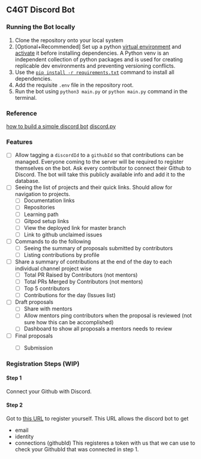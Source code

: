 ## C4GT Discord Bot

### Running the Bot locally
1. Clone the repository onto your local system
2. [Optional+Recommended] Set up a python [virtual environment](https://docs.python.org/3/library/venv.html#:~:text=Creating%20virtual-,environments,-%C2%B6) and [activate](https://python.land/virtual-environments/virtualenv#Python_venv_activation) it before installing dependencies. A Python venv is an independent collection of python packages and is used for creating replicable dev environments and preventing versioning conflicts.
3. Use the [`pip install -r requirements.txt`](https://learnpython.com/blog/python-requirements-file/#:~:text=document%20and%20exit!-,Installing,-Python%20Packages%20From) command to install all dependencies.
4. Add the requisite `.env` file in the repository root.
5. Run the bot using `python3 main.py` or `python main.py` command in the terminal.

### Reference
[how to build a simple discord bot](https://realpython.com/how-to-make-a-discord-bot-python/)
[discord.py](https://discordpy.readthedocs.io/en/stable/)


### Features
- [ ] Allow tagging a `discordId` to a `githubId` so that contributions can be managed. Everyone coming to the server will be required to register themselves on the bot. Ask every contributor to connect their Github to Discord. The bot will take this publicly available info and add it to the database.
- [ ] Seeing the list of projects and their quick links. Should allow for navigation to projects.
    - [ ] Documentation links
    - [ ] Repositories
    - [ ] Learning path
    - [ ] Gitpod setup links
    - [ ] View the deployed link for master branch
    - [ ] Link to github unclaimed issues
- [ ] Commands to do the following
    - [ ] Seeing the summary of proposals submitted by contributors
    - [ ] Listing contributions by profile
- [ ] Share a summary of contributions at the end of the day to each individual channel project wise
    - [ ] Total PR Raised by Contributors (not mentors)
    - [ ] Total PRs Merged by Contributors (not mentors)
    - [ ] Top 5 contributors
    - [ ] Contributions for the day (Issues list)
- [ ] Draft proposals
    - [ ] Share with mentors
    - [ ] Allow mentors ping contributors when the proposal is reviewed (not sure how this can be accomplished)
    - [ ] Dashboard to show all proposals a mentors needs to review
- [ ] Final proposals
    - [ ] Submission


### Registration Steps (WIP)

#### Step 1
Connect your Github with Discord.

#### Step 2
Got to [this URL](https://discord.com/api/oauth2/authorize?client_id=982859834355499088&redirect_uri=https%3A%2F%2Fbot.c4gt.samagra.io&response_type=code&scope=identify%20connections%20email) to register yourself. This URL allows the discord bot to get
- email
- identity
- connections (githubId)
This registeres a token with us that we can use to check your GithubId that was connected in step 1.
